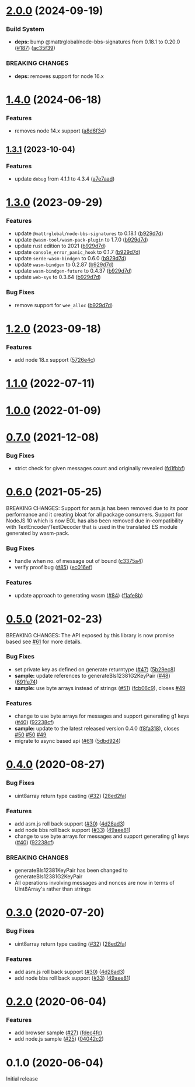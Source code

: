 # [2.0.0](https://github.com/mattrglobal/bbs-signatures/compare/v1.3.1...v2.0.0) (2024-09-19)

### Build System

- **deps:** bump @mattrglobal/node-bbs-signatures from 0.18.1 to 0.20.0 ([#187](https://github.com/mattrglobal/bbs-signatures/issues/187)) ([ac35f39](https://github.com/mattrglobal/bbs-signatures/commit/ac35f39afe178e4e4fddb11c0e4016785ab49994))

### BREAKING CHANGES

- **deps:** removes support for node 16.x

# [1.4.0](https://github.com/mattrglobal/bbs-signatures/compare/v1.3.1...v1.4.0) (2024-06-18)

### Features

- removes node 14.x support ([a8d6f34](https://github.com/mattrglobal/bbs-signatures/commit/a8d6f346327c722fa146a448d9dccaa54b967456))

## [1.3.1](https://github.com/mattrglobal/bbs-signatures/compare/v1.3.0...v1.3.1) (2023-10-04)

### Features

- update `debug` from 4.1.1 to 4.3.4 ([a7e7aad](https://github.com/mattrglobal/bbs-signatures/commit/a7e7aad830ddcaef588a27ff53c4104868800b4b))

# [1.3.0](https://github.com/mattrglobal/bbs-signatures/compare/v1.2.0...v1.3.0) (2023-09-29)

### Features

- update `@mattrglobal/node-bbs-signatures` to 0.18.1 ([b929d7d](https://github.com/mattrglobal/bbs-signatures/commit/b929d7dadc35e6cc52d27227b990d825717c7314))
- update `@wasm-tool/wasm-pack-plugin` to 1.7.0 ([b929d7d](https://github.com/mattrglobal/bbs-signatures/commit/b929d7dadc35e6cc52d27227b990d825717c7314))
- update rust edition to 2021 ([b929d7d](https://github.com/mattrglobal/bbs-signatures/commit/b929d7dadc35e6cc52d27227b990d825717c7314))
- update `console_error_panic_hook` to 0.1.7 ([b929d7d](https://github.com/mattrglobal/bbs-signatures/commit/b929d7dadc35e6cc52d27227b990d825717c7314))
- update `serde-wasm-bindgen` to 0.6.0 ([b929d7d](https://github.com/mattrglobal/bbs-signatures/commit/b929d7dadc35e6cc52d27227b990d825717c7314))
- update `wasm-bindgen` to 0.2.87 ([b929d7d](https://github.com/mattrglobal/bbs-signatures/commit/b929d7dadc35e6cc52d27227b990d825717c7314))
- update `wasm-bindgen-future` to 0.4.37 ([b929d7d](https://github.com/mattrglobal/bbs-signatures/commit/b929d7dadc35e6cc52d27227b990d825717c7314))
- update `web-sys` to 0.3.64 ([b929d7d](https://github.com/mattrglobal/bbs-signatures/commit/b929d7dadc35e6cc52d27227b990d825717c7314))

### Bug Fixes

- remove support for `wee_alloc` ([b929d7d](https://github.com/mattrglobal/bbs-signatures/commit/b929d7dadc35e6cc52d27227b990d825717c7314))

# [1.2.0](https://github.com/mattrglobal/bbs-signatures/compare/1.0.0...1.2.0) (2023-09-18)

### Features

- add node 18.x support ([5726e4c](https://github.com/mattrglobal/bbs-signatures/commit/5726e4c71637b1b7149698a671fa0cd7663170bb))

# [1.1.0](https://github.com/mattrglobal/bbs-signatures/compare/1.0.0...1.1.0) (2022-07-11)

# [1.0.0](https://github.com/mattrglobal/bbs-signatures/compare/0.7.0...1.0.0) (2022-01-09)

# [0.7.0](https://github.com/mattrglobal/bbs-signatures/compare/0.6.0...0.7.0) (2021-12-08)

### Bug Fixes

- strict check for given messages count and originally revealed ([fd1fbbf](https://github.com/mattrglobal/bbs-signatures/commit/fd1fbbfd4ac31a2c77e113ff611c6abc81851605))

# [0.6.0](https://github.com/mattrglobal/bbs-signatures/compare/0.5.0...0.6.0) (2021-05-25)

BREAKING CHANGES: Support for asm.js has been removed due to its poor performance and it creating bloat for all
package consumers. Support for NodeJS 10 which is now EOL has also been removed due in-compatibility with TextEncoder/TextDecoder that is used in the translated ES module generated by wasm-pack.

### Bug Fixes

- handle when no. of message out of bound ([c3375a4](https://github.com/mattrglobal/bbs-signatures/commit/c3375a40f634ee317e4d5910649c4d8cb372daf4))
- verify proof bug ([#85](https://github.com/mattrglobal/bbs-signatures/issues/85)) ([ec016ef](https://github.com/mattrglobal/bbs-signatures/commit/ec016efdd5d412c4a9dea5470c4295297394f2b2))

### Features

- update approach to generating wasm ([#84](https://github.com/mattrglobal/bbs-signatures/issues/84)) ([f1afe8b](https://github.com/mattrglobal/bbs-signatures/commit/f1afe8be1fa69831f983d65908d132ef407d244b))

# [0.5.0](https://github.com/mattrglobal/bbs-signatures/compare/0.3.0...0.5.0) (2021-02-23)

BREAKING CHANGES: The API exposed by this library is now promise based see [#61](https://github.com/mattrglobal/bbs-signatures/issues/61) for more details.

### Bug Fixes

- set private key as defined on generate returntype ([#47](https://github.com/mattrglobal/bbs-signatures/issues/47)) ([5b29ec8](https://github.com/mattrglobal/bbs-signatures/commit/5b29ec86754e085f6db4dac4409f409da0990e1e))
- **sample:** update references to generateBls12381G2KeyPair ([#48](https://github.com/mattrglobal/bbs-signatures/issues/48)) ([691fe74](https://github.com/mattrglobal/bbs-signatures/commit/691fe7491664e5a1196eab08f2066fbd8996cd16))
- **sample:** use byte arrays instead of strings ([#51](https://github.com/mattrglobal/bbs-signatures/issues/51)) ([fcb06c9](https://github.com/mattrglobal/bbs-signatures/commit/fcb06c927d696f43453ec93aad11444d06d32cd3)), closes [#49](https://github.com/mattrglobal/bbs-signatures/issues/49)

### Features

- change to use byte arrays for messages and support generating g1 keys ([#40](https://github.com/mattrglobal/bbs-signatures/issues/40)) ([92238cf](https://github.com/mattrglobal/bbs-signatures/commit/92238cf0895cde7a88c2ce6a830bf07bf2a7d28d))
- **sample:** update to the latest released version 0.4.0 ([f8fa318](https://github.com/mattrglobal/bbs-signatures/commit/f8fa3185787e2edb1484d942bd83a86d42f9a05f)), closes [#50](https://github.com/mattrglobal/bbs-signatures/issues/50) [#50](https://github.com/mattrglobal/bbs-signatures/issues/50) [#49](https://github.com/mattrglobal/bbs-signatures/issues/49)
- migrate to async based api ([#61](https://github.com/mattrglobal/bbs-signatures/issues/61)) ([5dbd924](https://github.com/mattrglobal/bbs-signatures/commit/5dbd924fe601b8d085d80b68b0b69b1e7b892022))

# [0.4.0](https://github.com/mattrglobal/bbs-signatures/compare/0.3.0...0.4.0) (2020-08-27)

### Bug Fixes

- uint8array return type casting ([#32](https://github.com/mattrglobal/bbs-signatures/issues/32)) ([28ed2fa](https://github.com/mattrglobal/bbs-signatures/commit/28ed2fa998562b253b1e793ff35d773602a88027))

### Features

- add asm.js roll back support ([#30](https://github.com/mattrglobal/bbs-signatures/issues/30)) ([4d28ad3](https://github.com/mattrglobal/bbs-signatures/commit/4d28ad3bce39e207a04ef660d478983212abde6c))
- add node bbs roll back support ([#33](https://github.com/mattrglobal/bbs-signatures/issues/33)) ([49aee81](https://github.com/mattrglobal/bbs-signatures/commit/49aee811ca73854456e9404b384a4935063f8e0a))
- change to use byte arrays for messages and support generating g1 keys ([#40](https://github.com/mattrglobal/bbs-signatures/issues/40)) ([92238cf](https://github.com/mattrglobal/bbs-signatures/commit/92238cf0895cde7a88c2ce6a830bf07bf2a7d28d))

### BREAKING CHANGES

- generateBls12381KeyPair has been changed to generateBls12381G2KeyPair
- All operations involving messages and nonces are now in terms of Uint8Array's rather than strings

# [0.3.0](https://github.com/mattrglobal/bbs-signatures/compare/0.2.0...0.3.0) (2020-07-20)

### Bug Fixes

- uint8array return type casting ([#32](https://github.com/mattrglobal/bbs-signatures/issues/32)) ([28ed2fa](https://github.com/mattrglobal/bbs-signatures/commit/28ed2fa998562b253b1e793ff35d773602a88027))

### Features

- add asm.js roll back support ([#30](https://github.com/mattrglobal/bbs-signatures/issues/30)) ([4d28ad3](https://github.com/mattrglobal/bbs-signatures/commit/4d28ad3bce39e207a04ef660d478983212abde6c))
- add node bbs roll back support ([#33](https://github.com/mattrglobal/bbs-signatures/issues/33)) ([49aee81](https://github.com/mattrglobal/bbs-signatures/commit/49aee811ca73854456e9404b384a4935063f8e0a))

# [0.2.0](https://github.com/mattrglobal/bbs-signatures/compare/v0.1.0...0.2.0) (2020-06-04)

### Features

- add browser sample ([#27](https://github.com/mattrglobal/bbs-signatures/issues/27)) ([fdec4fc](https://github.com/mattrglobal/bbs-signatures/commit/fdec4fcf6645b7b94a704fc5fab1fa5d74c19d01))
- add node.js sample ([#25](https://github.com/mattrglobal/bbs-signatures/issues/25)) ([04042c2](https://github.com/mattrglobal/bbs-signatures/commit/04042c247689ebf5ba78ebd970c2c666fda34fa6))

# 0.1.0 (2020-06-04)

Initial release
